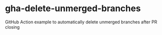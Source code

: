 # gha-delete-unmerged-branches
GitHub Action example to automatically delete unmerged branches after PR closing
